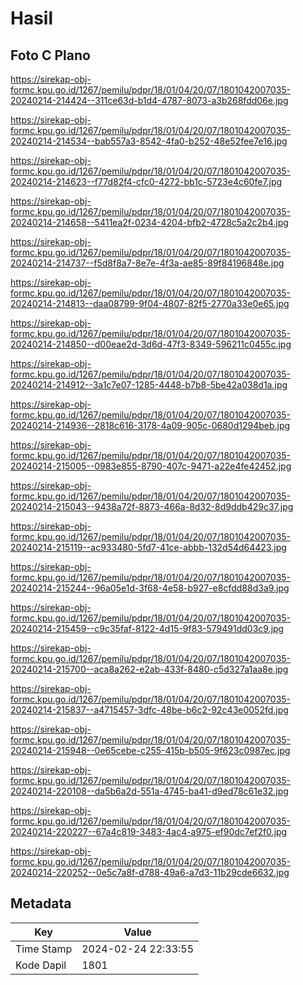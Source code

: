# Hasil

## Foto C Plano

https://sirekap-obj-formc.kpu.go.id/1267/pemilu/pdpr/18/01/04/20/07/1801042007035-20240214-214424--311ce63d-b1d4-4787-8073-a3b268fdd06e.jpg

https://sirekap-obj-formc.kpu.go.id/1267/pemilu/pdpr/18/01/04/20/07/1801042007035-20240214-214534--bab557a3-8542-4fa0-b252-48e52fee7e16.jpg

https://sirekap-obj-formc.kpu.go.id/1267/pemilu/pdpr/18/01/04/20/07/1801042007035-20240214-214623--f77d82f4-cfc0-4272-bb1c-5723e4c60fe7.jpg

https://sirekap-obj-formc.kpu.go.id/1267/pemilu/pdpr/18/01/04/20/07/1801042007035-20240214-214658--5411ea2f-0234-4204-bfb2-4728c5a2c2b4.jpg

https://sirekap-obj-formc.kpu.go.id/1267/pemilu/pdpr/18/01/04/20/07/1801042007035-20240214-214737--f5d8f8a7-8e7e-4f3a-ae85-89f84196848e.jpg

https://sirekap-obj-formc.kpu.go.id/1267/pemilu/pdpr/18/01/04/20/07/1801042007035-20240214-214813--daa08799-9f04-4807-82f5-2770a33e0e65.jpg

https://sirekap-obj-formc.kpu.go.id/1267/pemilu/pdpr/18/01/04/20/07/1801042007035-20240214-214850--d00eae2d-3d6d-47f3-8349-596211c0455c.jpg

https://sirekap-obj-formc.kpu.go.id/1267/pemilu/pdpr/18/01/04/20/07/1801042007035-20240214-214912--3a1c7e07-1285-4448-b7b8-5be42a038d1a.jpg

https://sirekap-obj-formc.kpu.go.id/1267/pemilu/pdpr/18/01/04/20/07/1801042007035-20240214-214936--2818c616-3178-4a09-905c-0680d1294beb.jpg

https://sirekap-obj-formc.kpu.go.id/1267/pemilu/pdpr/18/01/04/20/07/1801042007035-20240214-215005--0983e855-8790-407c-9471-a22e4fe42452.jpg

https://sirekap-obj-formc.kpu.go.id/1267/pemilu/pdpr/18/01/04/20/07/1801042007035-20240214-215043--9438a72f-8873-466a-8d32-8d9ddb429c37.jpg

https://sirekap-obj-formc.kpu.go.id/1267/pemilu/pdpr/18/01/04/20/07/1801042007035-20240214-215119--ac933480-5fd7-41ce-abbb-132d54d64423.jpg

https://sirekap-obj-formc.kpu.go.id/1267/pemilu/pdpr/18/01/04/20/07/1801042007035-20240214-215244--96a05e1d-3f68-4e58-b927-e8cfdd88d3a9.jpg

https://sirekap-obj-formc.kpu.go.id/1267/pemilu/pdpr/18/01/04/20/07/1801042007035-20240214-215459--c9c35faf-8122-4d15-9f83-579491dd03c9.jpg

https://sirekap-obj-formc.kpu.go.id/1267/pemilu/pdpr/18/01/04/20/07/1801042007035-20240214-215700--aca8a262-e2ab-433f-8480-c5d327a1aa8e.jpg

https://sirekap-obj-formc.kpu.go.id/1267/pemilu/pdpr/18/01/04/20/07/1801042007035-20240214-215837--a4715457-3dfc-48be-b6c2-92c43e0052fd.jpg

https://sirekap-obj-formc.kpu.go.id/1267/pemilu/pdpr/18/01/04/20/07/1801042007035-20240214-215948--0e65cebe-c255-415b-b505-9f623c0987ec.jpg

https://sirekap-obj-formc.kpu.go.id/1267/pemilu/pdpr/18/01/04/20/07/1801042007035-20240214-220108--da5b6a2d-551a-4745-ba41-d9ed78c61e32.jpg

https://sirekap-obj-formc.kpu.go.id/1267/pemilu/pdpr/18/01/04/20/07/1801042007035-20240214-220227--67a4c819-3483-4ac4-a975-ef90dc7ef2f0.jpg

https://sirekap-obj-formc.kpu.go.id/1267/pemilu/pdpr/18/01/04/20/07/1801042007035-20240214-220252--0e5c7a8f-d788-49a6-a7d3-11b29cde6632.jpg


## Metadata

| Key        | Value               |
| ---------- | ------------------- |
| Time Stamp | 2024-02-24 22:33:55 |
| Kode Dapil | 1801                |



